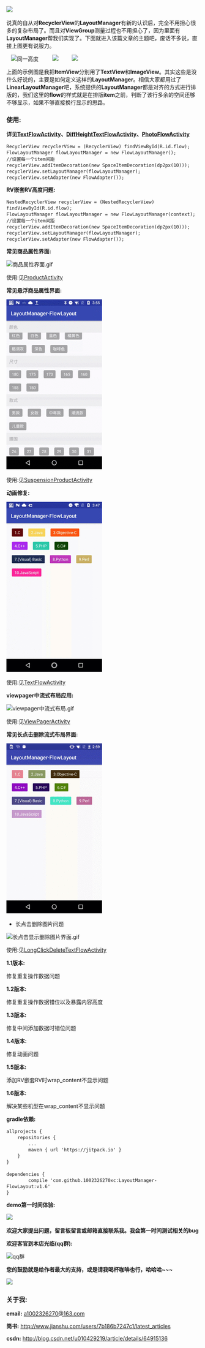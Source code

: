 [![](https://jitpack.io/v/1002326270xc/LayoutManager-FlowLayout.svg)](https://jitpack.io/#1002326270xc/LayoutManager-FlowLayout/v1.5)

说真的自从对**RecyclerView**的**LayoutManager**有新的认识后，完全不用担心很多的复杂布局了。而且对**ViewGroup**测量过程也不用担心了，因为里面有**LayoutManager**帮我们实现了。下面就进入该篇文章的主题吧，废话不多说，直接上图更有说服力。

<div>
    <image src="https://github.com/1002326270xc/LayoutManager-FlowLayout/blob/master/photos/RecyclerView-LayoutManager-Text.gif" width="250" title="同一高度"/>
    <image hspace="20" src="https://github.com/1002326270xc/LayoutManager-FlowLayout/blob/master/photos/RecyclerView-LayoutManager-DiffHeightText.gif" width="250"/>
    <image src="https://github.com/1002326270xc/LayoutManager-FlowLayout/blob/master/photos/RecyclerView-LayoutManager-Image.gif" width="250"/>
</div>

上面的示例图是我把**ItemView**分别用了**TextView**和**ImageView**。其实这些是没什么好说的，主要是如何定义这样的**LayoutManager**。相信大家都用过了**LinearLayoutManager**吧，系统提供的**LayoutManager**都是对齐的方式进行排版的，我们这里的**flow**的样式就是在排版**item**之前，判断了该行多余的空间还够不够显示，如果不够直接换行显示的思路。

### 使用:
**详见[TextFlowActivity](https://github.com/1002326270xc/LayoutManager-FlowLayout/blob/master/app/src/main/java/com/single/flowlayout/TextFlowActivity.java)、[DiffHeightTextFlowActivity](https://github.com/1002326270xc/LayoutManager-FlowLayout/blob/master/app/src/main/java/com/single/flowlayout/DiffHeightTextFlowActivity.java)、[PhotoFlowActivity](https://github.com/1002326270xc/LayoutManager-FlowLayout/blob/master/app/src/main/java/com/single/flowlayout/PhotoFlowActivity.java)**
```
RecyclerView recyclerView = (RecyclerView) findViewById(R.id.flow);
FlowLayoutManager flowLayoutManager = new FlowLayoutManager();
//设置每一个item间距
recyclerView.addItemDecoration(new SpaceItemDecoration(dp2px(10)));
recyclerView.setLayoutManager(flowLayoutManager);
recyclerView.setAdapter(new FlowAdapter());
```

**RV嵌套RV高度问题:**
```
NestedRecyclerView recyclerView = (NestedRecyclerView) findViewById(R.id.flow);
FlowLayoutManager flowLayoutManager = new FlowLayoutManager(context);
//设置每一个item间距
recyclerView.addItemDecoration(new SpaceItemDecoration(dp2px(10)));
recyclerView.setLayoutManager(flowLayoutManager);
recyclerView.setAdapter(new FlowAdapter());
```

**常见商品属性界面:**

![商品属性界面.gif](https://github.com/1002326270xc/LayoutManager-FlowLayout/blob/master/photos/商品属性界面.gif)

使用:见[ProductActivity](https://github.com/1002326270xc/LayoutManager-FlowLayout/blob/master/app/src/main/java/com/single/flowlayout/ProductActivity.java)

**常见悬浮商品属性界面:**

![商品属性界面.gif](https://github.com/1002326270xc/LayoutManager-FlowLayout/blob/master/photos/悬浮商品属性界面.gif)

使用:见[SuspensionProductActivity](https://github.com/1002326270xc/LayoutManager-FlowLayout/blob/master/app/src/main/java/com/single/flowlayout/SuspensionProductActivity.java)

**动画修复:**

![动画修复.gif](https://github.com/1002326270xc/LayoutManager-FlowLayout/blob/master/photos/动画演示.gif)

使用:见[TextFlowActivity](https://github.com/1002326270xc/LayoutManager-FlowLayout/blob/master/app/src/main/java/com/single/flowlayout/TextFlowActivity.java)

**viewpager中流式布局应用:**

![viewpager中流式布局.gif](http://upload-images.jianshu.io/upload_images/2528336-e617484b3d42dc85.gif?imageMogr2/auto-orient/strip%7CimageView2/2/w/1240)

使用:见[ViewPagerActivity](https://github.com/1002326270xc/LayoutManager-FlowLayout/blob/vp_flow/app/src/main/java/com/single/flowlayout/ViewPagerActivity.java)

**常见长点击删除流式布局界面:**

![长点击删除界面.gif](https://github.com/1002326270xc/LayoutManager-FlowLayout/blob/vp_flow/photos/长点击删除界面.gif)

- 长点击删除图片问题

![长点击显示删除图片界面.gif](https://github.com/xiangcman/LayoutManager-FlowLayout/blob/master/photos/长点击显示删除图片界面.gif)

使用:见[LongClickDeleteTextFlowActivity](https://github.com/1002326270xc/LayoutManager-FlowLayout/blob/vp_flow/app/src/main/java/com/single/flowlayout/LongClickDeleteTextFlowActivity.java)

**1.1版本:**

修复重复操作数据问题

**1.2版本:**

修复重复操作数据错位以及暴露内容高度

**1.3版本:**

修复中间添加数据时错位问题

**1.4版本:**

修复动画问题

**1.5版本:**

添加RV嵌套RV时wrap_content不显示问题

**1.6版本:**

解决某些机型在wrap_content不显示问题

**gradle依赖:**
```
allprojects {
	repositories {
		...
		maven { url 'https://jitpack.io' }
	}
}

dependencies {
        compile 'com.github.1002326270xc:LayoutManager-FlowLayout:v1.6'
}
```

**demo第一时间体验:**

<image src="https://github.com/xiangcman/LayoutManager-FlowLayout/blob/master/photos/demo.png" width="200" width="200"/>


**欢迎大家提出问题，留言板留言或邮箱直接联系我。我会第一时间测试相关的bug**

**欢迎客官到本店光临(qq群):**

<image src="https://github.com/1002326270xc/LayoutManager-FlowLayout/blob/master/photos/IMG_0221.jpg" width="200" width="200" title="qq群"/>

**您的鼓励就是给作者最大的支持，或是请我喝杯咖啡也行，哈哈哈~~~**

<image src="https://github.com/xiangcman/LayoutManager-FlowLayout/blob/master/photos/me.png" width="200" width="200"/>
       
### 关于我:

**email:** a1002326270@163.com

**简书:** http://www.jianshu.com/users/7b186b7247c1/latest_articles

**csdn:** http://blog.csdn.net/u010429219/article/details/64915136
